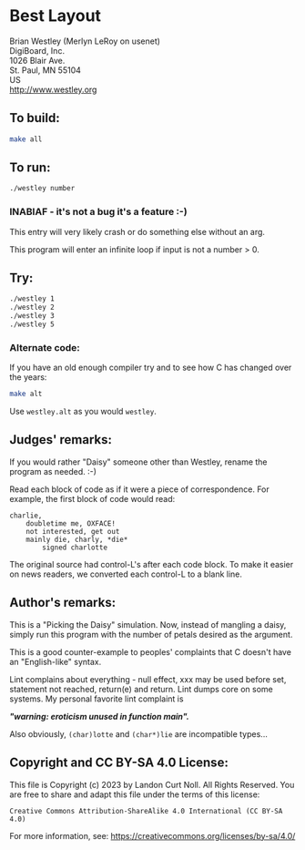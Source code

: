 # Best Layout

Brian Westley (Merlyn LeRoy on usenet)  
DigiBoard, Inc.  
1026 Blair Ave.  
St. Paul, MN  55104    
US  
<http://www.westley.org>  


## To build:

```sh
make all
```


## To run:

```sh
./westley number
```


### INABIAF - it's not a bug it's a feature :-)

This entry will very likely crash or do something else without an arg.

This program will enter an infinite loop if input is not a number > 0.


## Try:

```sh
./westley 1
./westley 2
./westley 3
./westley 5
```

### Alternate code:

If you have an old enough compiler try and to see how C has changed over the years:

```sh
make alt
```

Use `westley.alt` as you would `westley`.


## Judges' remarks:

If you would rather "Daisy" someone other than Westley, rename 
the program as needed.  :-)

Read each block of code as if it were a piece of correspondence.
For example, the first block of code would read:

```
charlie,
	doubletime me, OXFACE!
	not interested, get out
	mainly die, charly, *die*
		signed charlotte
```

The original source had control-L's after each code block.  To 
make it easier on news readers, we converted each control-L to 
a blank line.


## Author's remarks:

This is a "Picking the Daisy" simulation.  Now, instead of mangling a 
daisy, simply run this program with the number of petals desired as 
the argument.

This is a good counter-example to peoples' complaints that C doesn't
have an "English-like" syntax.

Lint complains about everything - null effect, xxx may be used before
set, statement not reached, return(e) and return.  Lint dumps core
on some systems.  My personal favorite lint complaint is

**_"warning: eroticism unused in function main"._**
    
Also obviously, `(char)lotte` and `(char*)lie` are incompatible types...


## Copyright and CC BY-SA 4.0 License:

This file is Copyright (c) 2023 by Landon Curt Noll.  All Rights Reserved.
You are free to share and adapt this file under the terms of this license:

    Creative Commons Attribution-ShareAlike 4.0 International (CC BY-SA 4.0)

For more information, see: https://creativecommons.org/licenses/by-sa/4.0/
